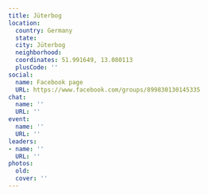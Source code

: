 ```yaml
---
title: Jüterbog
location:
  country: Germany
  state: 
  city: Jüterbog
  neighborhood: 
  coordinates: 51.991649, 13.080113
  plusCode: ''
social:
  name: Facebook page
  URL: https://www.facebook.com/groups/899830130145335
chat:
  name: ''
  URL: ''
event:
  name: ''
  URL: ''
leaders:
- name: ''
  URL: ''
photos:
  old: 
  cover: ''
---
```


